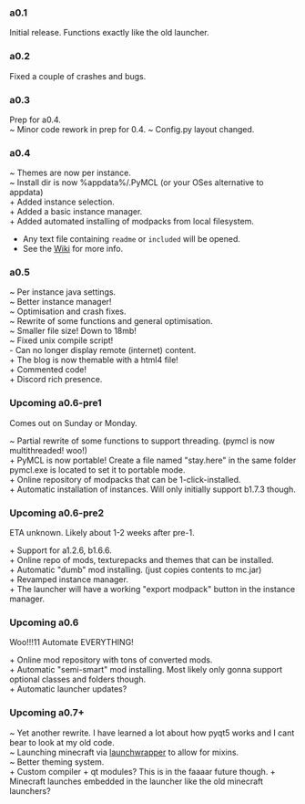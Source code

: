 
### a0.1

Initial release. Functions exactly like the old launcher.

### a0.2

Fixed a couple of crashes and bugs.

### a0.3

Prep for a0.4.  
~ Minor code rework in prep for 0.4.
~ Config.py layout changed.

### a0.4

~ Themes are now per instance.  
~ Install dir is now %appdata%/.PyMCL (or your OSes alternative to appdata)  
\+ Added instance selection.  
\+ Added a basic instance manager.  
\+ Added automated installing of modpacks from local filesystem.  
- Any text file containing `readme` or `included` will be opened.
- See the [Wiki](https://github.com/ModificationStation/PyMCL/wiki) for more info.

### a0.5

~ Per instance java settings.  
~ Better instance manager!  
~ Optimisation and crash fixes.  
~ Rewrite of some functions and general optimisation.  
~ Smaller file size! Down to 18mb!  
~ Fixed unix compile script!  
\- Can no longer display remote (internet) content.  
\+ The blog is now themable with a html4 file!  
\+ Commented code!  
\+ Discord rich presence.  

### Upcoming a0.6-pre1
Comes out on Sunday or Monday.  

~ Partial rewrite of some functions to support threading. (pymcl is now multithreaded! woo!)  
\+ PyMCL is now portable! Create a file named "stay.here" in the same folder pymcl.exe is located to set it to portable mode.  
\+ Online repository of modpacks that can be 1-click-installed.  
\+ Automatic installation of instances. Will only initially support b1.7.3 though.  

### Upcoming a0.6-pre2
ETA unknown. Likely about 1-2 weeks after pre-1.

\+ Support for a1.2.6, b1.6.6.  
\+ Online repo of mods, texturepacks and themes that can be installed.  
\+ Automatic "dumb" mod installing. (just copies contents to mc.jar)  
\+ Revamped instance manager.  
\+ The launcher will have a working "export modpack" button in the instance manager.  

### Upcoming a0.6
Woo!!!11 Automate EVERYTHING!  
  
\+ Online mod repository with tons of converted mods.  
\+ Automatic "semi-smart" mod installing. Most likely only gonna support optional classes and folders though.  
\+ Automatic launcher updates?  


### Upcoming a0.7+

~ Yet another rewrite. I have learned a lot about how pyqt5 works and I cant bear to look at my old code.  
~ Launching minecraft via [launchwrapper](https://github.com/Mojang/LegacyLauncher) to allow for mixins.  
~ Better theming system.  
\+ Custom compiler + qt modules? This is in the faaaar future though.
\+ Minecraft launches embedded in the launcher like the old minecraft launchers?